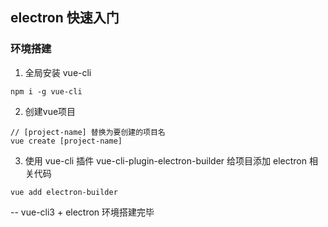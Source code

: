 ## electron 快速入门

### 环境搭建

1. 全局安装 vue-cli
```
npm i -g vue-cli
```

2. 创建vue项目
```
// [project-name] 替换为要创建的项目名
vue create [project-name]
```

3. 使用 vue-cli 插件 vue-cli-plugin-electron-builder 给项目添加 electron 相关代码
```
vue add electron-builder
```

-- vue-cli3 + electron 环境搭建完毕
